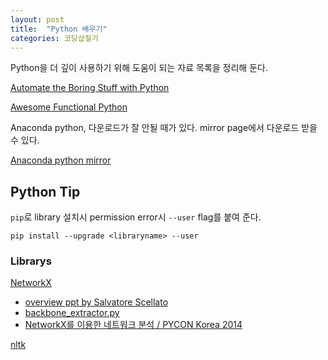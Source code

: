 ```yaml
---
layout: post
title:  "Python 배우기"
categories: 코딩삽질기
---
```


Python을 더 깊이 사용하기 위해 도움이 되는 자료 목록을 정리해 둔다. 

[Automate the Boring Stuff with Python](https://automatetheboringstuff.com/)

[Awesome Functional Python](https://github.com/sfermigier/awesome-functional-python/blob/master/README.md)

Anaconda python, 다운로드가 잘 안될 때가 있다. mirror page에서 다운로드 받을 수 있다. 

[Anaconda python mirror](https://mirrors.tuna.tsinghua.edu.cn/anaconda/archive/)


Python Tip
-----------

`pip`로 library 설치시 permission error시 `--user` flag를 붙여 준다. 

```
pip install --upgrade <libraryname> --user
```


### Librarys

[NetworkX](https://networkx.github.io/)

* [overview ppt by Salvatore Scellato](https://www.cl.cam.ac.uk/~cm542/teaching/2011/stna-pdfs/stna-lecture11.pdf)
* [backbone_extractor.py](https://gist.github.com/brianckeegan/8846206)
* [NetworkX를 이용한 네트워크 분석 / PYCON Korea 2014](https://www.pycon.kr/2014/program/7)


[nltk](http://www.nltk.org/api/nltk.html)